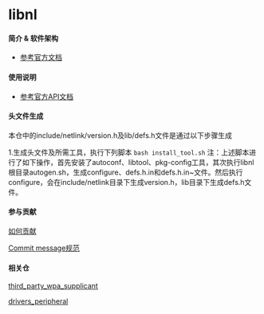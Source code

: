 # libnl

#### 简介 & 软件架构

- [参考官方文档](https://www.infradead.org/~tgr/libnl/)

#### 使用说明

- [参考官方API文档](https://www.infradead.org/~tgr/libnl/doc/api/group__cb.html)

#### 头文件生成

本仓中的include/netlink/version.h及lib/defs.h文件是通过以下步骤生成

1.生成头文件及所需工具，执行下列脚本
    ```
    bash install_tool.sh
    ```
注：上述脚本进行了如下操作，首先安装了autoconf、libtool、pkg-config工具，其次执行libnl根目录autogen.sh，生成configure、defs.h.in和defs.h.in~文件。然后执行configure，会在include/netlink目录下生成version.h，lib目录下生成defs.h文件。

#### 参与贡献

[如何贡献](https://gitee.com/openharmony/docs/blob/HEAD/zh-cn/contribute/参与贡献.md)

[Commit message规范](https://gitee.com/openharmony/device_qemu/wikis/Commit%20message%E8%A7%84%E8%8C%83)


#### 相关仓

[third_party_wpa_supplicant](https://gitee.com/openharmony/third_party_wpa_supplicant)

[drivers_peripheral](https://gitee.com/openharmony/drivers_peripheral)

